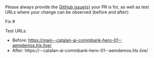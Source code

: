Please always provide the [GitHub issue(s)](../issues) your PR is for, as well as test URLs where your change can be observed (before and after):

Fix #<gh-issue-id>

Test URLs:
- Before: https://main--catalan-ai-commbank-hero-01--aemdemos.hlx.live/
- After: https://<branch>--catalan-ai-commbank-hero-01--aemdemos.hlx.live/
